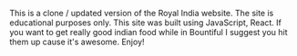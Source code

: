 This is a clone / updated version of the Royal India website. The site is educational purposes only. This site was built using JavaScript, React.  If you want to get really good indian food while in Bountiful I suggest you hit them up cause it's awesome. Enjoy!
